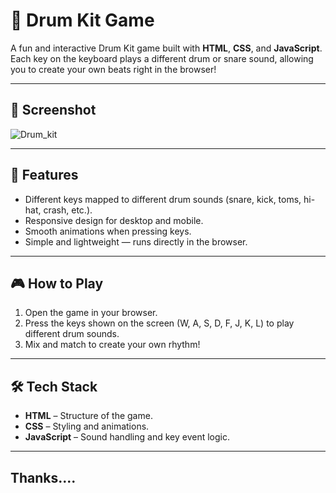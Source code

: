 # 🥁 Drum Kit Game

A fun and interactive Drum Kit game built with **HTML**, **CSS**, and **JavaScript**.  
Each key on the keyboard plays a different drum or snare sound, allowing you to create your own beats right in the browser!

---

## 📸 Screenshot
![Drum_kit](https://github.com/user-attachments/assets/ae959fcb-9bea-494a-a995-ead0a7adb353)

---

## 🚀 Features
- Different keys mapped to different drum sounds (snare, kick, toms, hi-hat, crash, etc.).
- Responsive design for desktop and mobile.
- Smooth animations when pressing keys.
- Simple and lightweight — runs directly in the browser.

---

## 🎮 How to Play
1. Open the game in your browser.
2. Press the keys shown on the screen (W, A, S, D, F, J, K, L) to play different drum sounds.
3. Mix and match to create your own rhythm!

---

## 🛠️ Tech Stack
- **HTML** – Structure of the game.
- **CSS** – Styling and animations.
- **JavaScript** – Sound handling and key event logic.

---

## Thanks....
